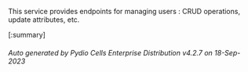 






This service provides endpoints for managing users : CRUD operations, update attributes, etc.

[:summary]

###### Auto generated by Pydio Cells Enterprise Distribution v4.2.7 on 18-Sep-2023
